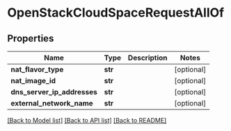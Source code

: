 # OpenStackCloudSpaceRequestAllOf

## Properties
Name | Type | Description | Notes
------------ | ------------- | ------------- | -------------
**nat_flavor_type** | **str** |  | [optional] 
**nat_image_id** | **str** |  | [optional] 
**dns_server_ip_addresses** | **str** |  | [optional] 
**external_network_name** | **str** |  | [optional] 

[[Back to Model list]](../README.md#documentation-for-models) [[Back to API list]](../README.md#documentation-for-api-endpoints) [[Back to README]](../README.md)


